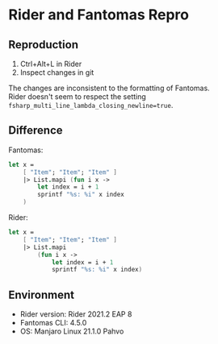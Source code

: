 # Rider and Fantomas Repro

## Reproduction
1. Ctrl+Alt+L in Rider
2. Inspect changes in git

The changes are inconsistent to the formatting of Fantomas.  
Rider doesn't seem to respect the setting `fsharp_multi_line_lambda_closing_newline=true`.

## Difference
Fantomas:
```fsharp
let x =
    [ "Item"; "Item"; "Item" ]
    |> List.mapi (fun i x ->
        let index = i + 1
        sprintf "%s: %i" x index
    )
```

Rider:
```fsharp
let x =
    [ "Item"; "Item"; "Item" ]
    |> List.mapi
        (fun i x ->
            let index = i + 1
            sprintf "%s: %i" x index)
```

## Environment
- Rider version: Rider 2021.2 EAP 8
- Fantomas CLI: 4.5.0
- OS: Manjaro Linux 21.1.0 Pahvo